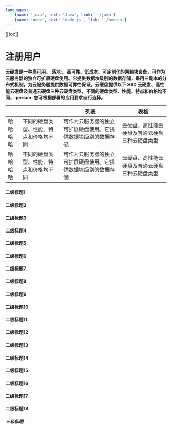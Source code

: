 ```yaml
---
languages:
  - {name: 'java', text: 'Java', link: './java'}
  - {name: 'node', text: 'Node.js', link: './nodejs'}
---
```


[[toc]]

# 注册用户

**云硬盘是一种高可用、:落地:、高可靠、低成本、可定制化的网络块设备，可作为云服务器的独立可扩展硬盘使用。它提供数据块级别的数据存储，采用三副本的分布式机制，为云服务器提供数据可靠性保证。云硬盘提供以下 SSD 云硬盘、高性能云硬盘及普通云硬盘三种云硬盘类型，不同的硬盘类型、性能、特点和价格均不同，:person: 您可根据部署的应用要求自行选择。**





|||列表|表格 |
|---|---|---|---|
|哈哈哈哈|不同的硬盘类型、性能、特点和价格均不同|可作为云服务器的独立可扩展硬盘使用。它提供数据块级别的数据存储|云硬盘、高性能云硬盘及普通云硬盘三种云硬盘类型|
|哈哈哈哈|不同的硬盘类型、性能、特点和价格均不同|可作为云服务器的独立可扩展硬盘使用。它提供数据块级别的数据存储|云硬盘、高性能云硬盘及普通云硬盘三种云硬盘类型|

#### 二级标题1

#### 二级标题2

#### 二级标题3

#### 二级标题4

#### 二级标题5

#### 二级标题6

#### 二级标题7

#### 二级标题8

#### 二级标题9

#### 二级标题10

#### 二级标题11

#### 二级标题12

#### 二级标题13

#### 二级标题14

#### 二级标题15

#### 二级标题16

#### 二级标题17

#### 二级标题18

##### 三级标题
